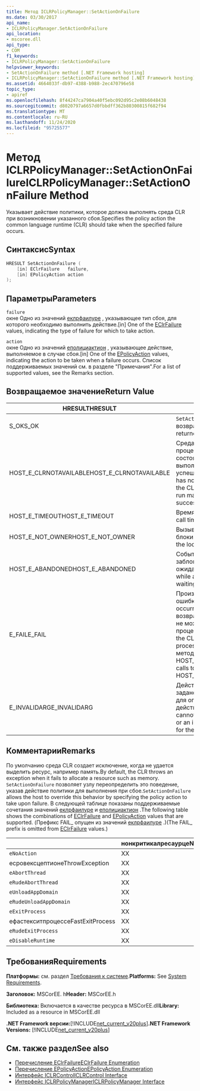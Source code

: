 ```yaml
---
title: Метод ICLRPolicyManager::SetActionOnFailure
ms.date: 03/30/2017
api_name:
- ICLRPolicyManager.SetActionOnFailure
api_location:
- mscoree.dll
api_type:
- COM
f1_keywords:
- ICLRPolicyManager::SetActionOnFailure
helpviewer_keywords:
- SetActionOnFailure method [.NET Framework hosting]
- ICLRPolicyManager::SetActionOnFailure method [.NET Framework hosting]
ms.assetid: 4664033f-db97-4388-b988-2ec470796e58
topic_type:
- apiref
ms.openlocfilehash: 8f44247ca7904a40f5ebc092d95c2e08b6048438
ms.sourcegitcommit: d8020797a6657d0fbbdff362b80300815f682f94
ms.translationtype: MT
ms.contentlocale: ru-RU
ms.lasthandoff: 11/24/2020
ms.locfileid: "95725577"
---
```

# <a name="iclrpolicymanagersetactiononfailure-method"></a><span data-ttu-id="64960-102">Метод ICLRPolicyManager::SetActionOnFailure</span><span class="sxs-lookup"><span data-stu-id="64960-102">ICLRPolicyManager::SetActionOnFailure Method</span></span>

<span data-ttu-id="64960-103">Указывает действие политики, которое должна выполнять среда CLR при возникновении указанного сбоя.</span><span class="sxs-lookup"><span data-stu-id="64960-103">Specifies the policy action the common language runtime (CLR) should take when the specified failure occurs.</span></span>  
  
## <a name="syntax"></a><span data-ttu-id="64960-104">Синтаксис</span><span class="sxs-lookup"><span data-stu-id="64960-104">Syntax</span></span>  
  
```cpp  
HRESULT SetActionOnFailure (  
    [in] EClrFailure   failure,  
    [in] EPolicyAction action  
);  
```  
  
## <a name="parameters"></a><span data-ttu-id="64960-105">Параметры</span><span class="sxs-lookup"><span data-stu-id="64960-105">Parameters</span></span>  

 `failure`  
 <span data-ttu-id="64960-106">окне Одно из значений [еклрфаилуре](eclrfailure-enumeration.md) , указывающее тип сбоя, для которого необходимо выполнить действие.</span><span class="sxs-lookup"><span data-stu-id="64960-106">[in] One of the [EClrFailure](eclrfailure-enumeration.md) values, indicating the type of failure for which to take action.</span></span>  
  
 `action`  
 <span data-ttu-id="64960-107">окне Одно из значений [еполициактион](epolicyaction-enumeration.md) , указывающее действие, выполняемое в случае сбоя.</span><span class="sxs-lookup"><span data-stu-id="64960-107">[in] One of the [EPolicyAction](epolicyaction-enumeration.md) values, indicating the action to be taken when a failure occurs.</span></span> <span data-ttu-id="64960-108">Список поддерживаемых значений см. в разделе "Примечания".</span><span class="sxs-lookup"><span data-stu-id="64960-108">For a list of supported values, see the Remarks section.</span></span>  
  
## <a name="return-value"></a><span data-ttu-id="64960-109">Возвращаемое значение</span><span class="sxs-lookup"><span data-stu-id="64960-109">Return Value</span></span>  
  
|<span data-ttu-id="64960-110">HRESULT</span><span class="sxs-lookup"><span data-stu-id="64960-110">HRESULT</span></span>|<span data-ttu-id="64960-111">Описание:</span><span class="sxs-lookup"><span data-stu-id="64960-111">Description</span></span>|  
|-------------|-----------------|  
|<span data-ttu-id="64960-112">S_OK</span><span class="sxs-lookup"><span data-stu-id="64960-112">S_OK</span></span>|<span data-ttu-id="64960-113">`SetActionOnFailure` успешно возвращено.</span><span class="sxs-lookup"><span data-stu-id="64960-113">`SetActionOnFailure` returned successfully.</span></span>|  
|<span data-ttu-id="64960-114">HOST_E_CLRNOTAVAILABLE</span><span class="sxs-lookup"><span data-stu-id="64960-114">HOST_E_CLRNOTAVAILABLE</span></span>|<span data-ttu-id="64960-115">Среда CLR не была загружена в процесс, или среда CLR находится в состоянии, в котором она не может выполнить управляемый код или успешно обработать вызов.</span><span class="sxs-lookup"><span data-stu-id="64960-115">The CLR has not been loaded into a process, or the CLR is in a state in which it cannot run managed code or process the call successfully.</span></span>|  
|<span data-ttu-id="64960-116">HOST_E_TIMEOUT</span><span class="sxs-lookup"><span data-stu-id="64960-116">HOST_E_TIMEOUT</span></span>|<span data-ttu-id="64960-117">Время ожидания вызова истекло.</span><span class="sxs-lookup"><span data-stu-id="64960-117">The call timed out.</span></span>|  
|<span data-ttu-id="64960-118">HOST_E_NOT_OWNER</span><span class="sxs-lookup"><span data-stu-id="64960-118">HOST_E_NOT_OWNER</span></span>|<span data-ttu-id="64960-119">Вызывающий объект не владеет блокировкой.</span><span class="sxs-lookup"><span data-stu-id="64960-119">The caller does not own the lock.</span></span>|  
|<span data-ttu-id="64960-120">HOST_E_ABANDONED</span><span class="sxs-lookup"><span data-stu-id="64960-120">HOST_E_ABANDONED</span></span>|<span data-ttu-id="64960-121">Событие было отменено, пока заблокированный поток или волокно ожидают его.</span><span class="sxs-lookup"><span data-stu-id="64960-121">An event was canceled while a blocked thread or fiber was waiting on it.</span></span>|  
|<span data-ttu-id="64960-122">E_FAIL</span><span class="sxs-lookup"><span data-stu-id="64960-122">E_FAIL</span></span>|<span data-ttu-id="64960-123">Произошла неизвестная фатальная ошибка.</span><span class="sxs-lookup"><span data-stu-id="64960-123">An unknown catastrophic failure occurred.</span></span> <span data-ttu-id="64960-124">После того как метод возвращает E_FAIL, среда CLR больше не может использоваться в процессе.</span><span class="sxs-lookup"><span data-stu-id="64960-124">After a method returns E_FAIL, the CLR is no longer usable within the process.</span></span> <span data-ttu-id="64960-125">Последующие вызовы методов размещения возвращают HOST_E_CLRNOTAVAILABLE.</span><span class="sxs-lookup"><span data-stu-id="64960-125">Subsequent calls to hosting methods return HOST_E_CLRNOTAVAILABLE.</span></span>|  
|<span data-ttu-id="64960-126">E_INVALIDARG</span><span class="sxs-lookup"><span data-stu-id="64960-126">E_INVALIDARG</span></span>|<span data-ttu-id="64960-127">Действие политики не может быть задано для указанной операции, или для операции указано недопустимое действие политики.</span><span class="sxs-lookup"><span data-stu-id="64960-127">A policy action cannot be set for the specified operation, or an invalid policy action was specified for the operation.</span></span>|  
  
## <a name="remarks"></a><span data-ttu-id="64960-128">Комментарии</span><span class="sxs-lookup"><span data-stu-id="64960-128">Remarks</span></span>  

 <span data-ttu-id="64960-129">По умолчанию среда CLR создает исключение, когда не удается выделить ресурс, например память.</span><span class="sxs-lookup"><span data-stu-id="64960-129">By default, the CLR throws an exception when it fails to allocate a resource such as memory.</span></span> <span data-ttu-id="64960-130">`SetActionOnFailure` позволяет узлу переопределить это поведение, указав действие политики для выполнения при сбое.</span><span class="sxs-lookup"><span data-stu-id="64960-130">`SetActionOnFailure` allows the host to override this behavior by specifying the policy action to take upon failure.</span></span> <span data-ttu-id="64960-131">В следующей таблице показаны поддерживаемые сочетания значений [еклрфаилуре](eclrfailure-enumeration.md) и [еполициактион](epolicyaction-enumeration.md) .</span><span class="sxs-lookup"><span data-stu-id="64960-131">The following table shows the combinations of [EClrFailure](eclrfailure-enumeration.md) and [EPolicyAction](epolicyaction-enumeration.md) values that are supported.</span></span> <span data-ttu-id="64960-132">(Префикс FAIL_ опущен из значений [еклрфаилуре](eclrfailure-enumeration.md) .)</span><span class="sxs-lookup"><span data-stu-id="64960-132">(The FAIL_ prefix is omitted from [EClrFailure](eclrfailure-enumeration.md) values.)</span></span>  
  
||<span data-ttu-id="64960-133">нонкритикалресаурце</span><span class="sxs-lookup"><span data-stu-id="64960-133">NonCriticalResource</span></span>|<span data-ttu-id="64960-134">критикалресаурце</span><span class="sxs-lookup"><span data-stu-id="64960-134">CriticalResource</span></span>|<span data-ttu-id="64960-135">фаталрунтиме</span><span class="sxs-lookup"><span data-stu-id="64960-135">FatalRuntime</span></span>|<span data-ttu-id="64960-136">орфанедлокк</span><span class="sxs-lookup"><span data-stu-id="64960-136">OrphanedLock</span></span>|<span data-ttu-id="64960-137">StackOverflow</span><span class="sxs-lookup"><span data-stu-id="64960-137">StackOverflow</span></span>|<span data-ttu-id="64960-138">AccessViolationException</span><span class="sxs-lookup"><span data-stu-id="64960-138">AccessViolation</span></span>|<span data-ttu-id="64960-139">кодеконтракт</span><span class="sxs-lookup"><span data-stu-id="64960-139">CodeContract</span></span>|  
|-|-------------------------|----------------------|------------------|------------------|-------------------|---------------------|------------------|  
|`eNoAction`|<span data-ttu-id="64960-140">X</span><span class="sxs-lookup"><span data-stu-id="64960-140">X</span></span>|<span data-ttu-id="64960-141">X</span><span class="sxs-lookup"><span data-stu-id="64960-141">X</span></span>||||<span data-ttu-id="64960-142">Недоступно</span><span class="sxs-lookup"><span data-stu-id="64960-142">N/A</span></span>||  
|<span data-ttu-id="64960-143">есровексцептион</span><span class="sxs-lookup"><span data-stu-id="64960-143">eThrowException</span></span>|<span data-ttu-id="64960-144">X</span><span class="sxs-lookup"><span data-stu-id="64960-144">X</span></span>|<span data-ttu-id="64960-145">X</span><span class="sxs-lookup"><span data-stu-id="64960-145">X</span></span>||||<span data-ttu-id="64960-146">Недоступно</span><span class="sxs-lookup"><span data-stu-id="64960-146">N/A</span></span>||  
|`eAbortThread`|<span data-ttu-id="64960-147">X</span><span class="sxs-lookup"><span data-stu-id="64960-147">X</span></span>|<span data-ttu-id="64960-148">X</span><span class="sxs-lookup"><span data-stu-id="64960-148">X</span></span>||||<span data-ttu-id="64960-149">Недоступно</span><span class="sxs-lookup"><span data-stu-id="64960-149">N/A</span></span>|<span data-ttu-id="64960-150">X</span><span class="sxs-lookup"><span data-stu-id="64960-150">X</span></span>|  
|`eRudeAbortThread`|<span data-ttu-id="64960-151">X</span><span class="sxs-lookup"><span data-stu-id="64960-151">X</span></span>|<span data-ttu-id="64960-152">X</span><span class="sxs-lookup"><span data-stu-id="64960-152">X</span></span>||||<span data-ttu-id="64960-153">Недоступно</span><span class="sxs-lookup"><span data-stu-id="64960-153">N/A</span></span>|<span data-ttu-id="64960-154">X</span><span class="sxs-lookup"><span data-stu-id="64960-154">X</span></span>|  
|`eUnloadAppDomain`|<span data-ttu-id="64960-155">X</span><span class="sxs-lookup"><span data-stu-id="64960-155">X</span></span>|<span data-ttu-id="64960-156">X</span><span class="sxs-lookup"><span data-stu-id="64960-156">X</span></span>||<span data-ttu-id="64960-157">X</span><span class="sxs-lookup"><span data-stu-id="64960-157">X</span></span>||<span data-ttu-id="64960-158">Недоступно</span><span class="sxs-lookup"><span data-stu-id="64960-158">N/A</span></span>|<span data-ttu-id="64960-159">X</span><span class="sxs-lookup"><span data-stu-id="64960-159">X</span></span>|  
|`eRudeUnloadAppDomain`|<span data-ttu-id="64960-160">X</span><span class="sxs-lookup"><span data-stu-id="64960-160">X</span></span>|<span data-ttu-id="64960-161">X</span><span class="sxs-lookup"><span data-stu-id="64960-161">X</span></span>||<span data-ttu-id="64960-162">X</span><span class="sxs-lookup"><span data-stu-id="64960-162">X</span></span>|<span data-ttu-id="64960-163">X</span><span class="sxs-lookup"><span data-stu-id="64960-163">X</span></span>|<span data-ttu-id="64960-164">Недоступно</span><span class="sxs-lookup"><span data-stu-id="64960-164">N/A</span></span>|<span data-ttu-id="64960-165">X</span><span class="sxs-lookup"><span data-stu-id="64960-165">X</span></span>|  
|`eExitProcess`|<span data-ttu-id="64960-166">X</span><span class="sxs-lookup"><span data-stu-id="64960-166">X</span></span>|<span data-ttu-id="64960-167">X</span><span class="sxs-lookup"><span data-stu-id="64960-167">X</span></span>||<span data-ttu-id="64960-168">X</span><span class="sxs-lookup"><span data-stu-id="64960-168">X</span></span>|<span data-ttu-id="64960-169">X</span><span class="sxs-lookup"><span data-stu-id="64960-169">X</span></span>|<span data-ttu-id="64960-170">Недоступно</span><span class="sxs-lookup"><span data-stu-id="64960-170">N/A</span></span>|<span data-ttu-id="64960-171">X</span><span class="sxs-lookup"><span data-stu-id="64960-171">X</span></span>|  
|<span data-ttu-id="64960-172">ефастекситпроцесс</span><span class="sxs-lookup"><span data-stu-id="64960-172">eFastExitProcess</span></span>|<span data-ttu-id="64960-173">X</span><span class="sxs-lookup"><span data-stu-id="64960-173">X</span></span>|<span data-ttu-id="64960-174">X</span><span class="sxs-lookup"><span data-stu-id="64960-174">X</span></span>||<span data-ttu-id="64960-175">X</span><span class="sxs-lookup"><span data-stu-id="64960-175">X</span></span>|<span data-ttu-id="64960-176">X</span><span class="sxs-lookup"><span data-stu-id="64960-176">X</span></span>|<span data-ttu-id="64960-177">Недоступно</span><span class="sxs-lookup"><span data-stu-id="64960-177">N/A</span></span>||  
|`eRudeExitProcess`|<span data-ttu-id="64960-178">X</span><span class="sxs-lookup"><span data-stu-id="64960-178">X</span></span>|<span data-ttu-id="64960-179">X</span><span class="sxs-lookup"><span data-stu-id="64960-179">X</span></span>|<span data-ttu-id="64960-180">X</span><span class="sxs-lookup"><span data-stu-id="64960-180">X</span></span>|<span data-ttu-id="64960-181">X</span><span class="sxs-lookup"><span data-stu-id="64960-181">X</span></span>|<span data-ttu-id="64960-182">X</span><span class="sxs-lookup"><span data-stu-id="64960-182">X</span></span>|<span data-ttu-id="64960-183">Недоступно</span><span class="sxs-lookup"><span data-stu-id="64960-183">N/A</span></span>||  
|`eDisableRuntime`|<span data-ttu-id="64960-184">X</span><span class="sxs-lookup"><span data-stu-id="64960-184">X</span></span>|<span data-ttu-id="64960-185">X</span><span class="sxs-lookup"><span data-stu-id="64960-185">X</span></span>|<span data-ttu-id="64960-186">X</span><span class="sxs-lookup"><span data-stu-id="64960-186">X</span></span>|<span data-ttu-id="64960-187">X</span><span class="sxs-lookup"><span data-stu-id="64960-187">X</span></span>|<span data-ttu-id="64960-188">X</span><span class="sxs-lookup"><span data-stu-id="64960-188">X</span></span>|<span data-ttu-id="64960-189">Недоступно</span><span class="sxs-lookup"><span data-stu-id="64960-189">N/A</span></span>||  
  
## <a name="requirements"></a><span data-ttu-id="64960-190">Требования</span><span class="sxs-lookup"><span data-stu-id="64960-190">Requirements</span></span>  

 <span data-ttu-id="64960-191">**Платформы:** см. раздел [Требования к системе](../../get-started/system-requirements.md).</span><span class="sxs-lookup"><span data-stu-id="64960-191">**Platforms:** See [System Requirements](../../get-started/system-requirements.md).</span></span>  
  
 <span data-ttu-id="64960-192">**Заголовок:** MSCorEE. h</span><span class="sxs-lookup"><span data-stu-id="64960-192">**Header:** MSCorEE.h</span></span>  
  
 <span data-ttu-id="64960-193">**Библиотека:** Включается в качестве ресурса в MSCorEE.dll</span><span class="sxs-lookup"><span data-stu-id="64960-193">**Library:** Included as a resource in MSCorEE.dll</span></span>  
  
 <span data-ttu-id="64960-194">**.NET Framework версии:**[!INCLUDE[net_current_v20plus](../../../../includes/net-current-v20plus-md.md)]</span><span class="sxs-lookup"><span data-stu-id="64960-194">**.NET Framework Versions:** [!INCLUDE[net_current_v20plus](../../../../includes/net-current-v20plus-md.md)]</span></span>  
  
## <a name="see-also"></a><span data-ttu-id="64960-195">См. также раздел</span><span class="sxs-lookup"><span data-stu-id="64960-195">See also</span></span>

- [<span data-ttu-id="64960-196">Перечисление EClrFailure</span><span class="sxs-lookup"><span data-stu-id="64960-196">EClrFailure Enumeration</span></span>](eclrfailure-enumeration.md)
- [<span data-ttu-id="64960-197">Перечисление EPolicyAction</span><span class="sxs-lookup"><span data-stu-id="64960-197">EPolicyAction Enumeration</span></span>](epolicyaction-enumeration.md)
- [<span data-ttu-id="64960-198">Интерфейс ICLRControl</span><span class="sxs-lookup"><span data-stu-id="64960-198">ICLRControl Interface</span></span>](iclrcontrol-interface.md)
- [<span data-ttu-id="64960-199">Интерфейс ICLRPolicyManager</span><span class="sxs-lookup"><span data-stu-id="64960-199">ICLRPolicyManager Interface</span></span>](iclrpolicymanager-interface.md)
